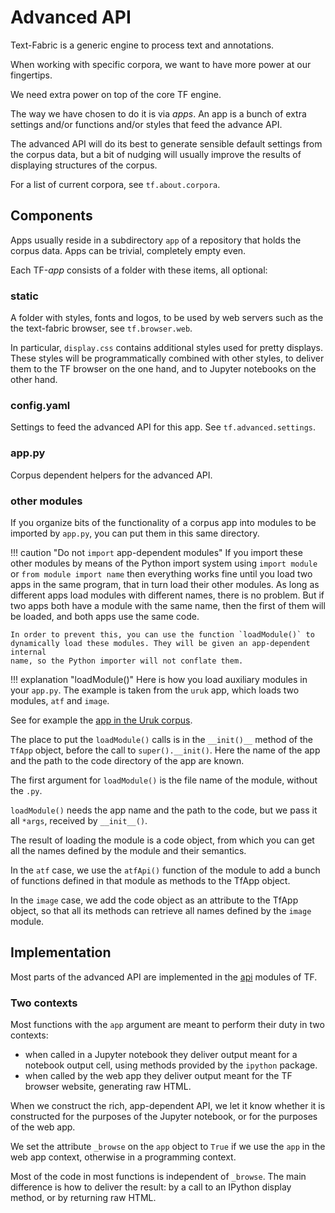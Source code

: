 # Advanced API

Text-Fabric is a generic engine to process text and annotations.

When working with specific corpora, we want to have more power at our fingertips.

We need extra power on top of the core TF engine.

The way we have chosen to do it is via *apps*.
An app is a bunch of extra settings and/or functions and/or styles
that feed the advance API.

The advanced API will do its best to generate sensible default settings from
the corpus data, but a bit of nudging will usually improve the results of displaying
structures of the corpus.

For a list of current corpora, see `tf.about.corpora`.

## Components

Apps usually reside in a subdirectory `app` of a repository that holds the corpus data.
Apps can be trivial, completely empty even.

Each TF-*app* consists of a folder with these items, all optional:

### static

A folder with styles, fonts and logos, to be used by web servers such as the the
text-fabric browser, see `tf.browser.web`.

In particular, `display.css` contains additional styles used for pretty displays.
These styles will be programmatically combined with other styles,
to deliver them to the TF browser on the one hand, and to Jupyter notebooks
on the other hand.

### config.yaml

Settings to feed the advanced API for this app. See `tf.advanced.settings`.

### app.py

Corpus dependent helpers for the advanced API.

### other modules

If you organize bits of the functionality of a corpus app into modules
to be imported by `app.py`, you can put them in this same directory.

!!! caution "Do not `import` app-dependent modules"
    If you import these other modules by means of the Python import system using 
    `import module` or `from module import name` then everything works fine until you
    load two apps in the same program, that in turn load their other modules.
    As long as different apps load modules with different names, there is no problem.
    But if two apps both have a module with the same name, then the first of them
    will be loaded, and both apps use the same code.

    In order to prevent this, you can use the function `loadModule()` to
    dynamically load these modules. They will be given an app-dependent internal
    name, so the Python importer will not conflate them.

!!! explanation "loadModule()"
    Here is how you load auxiliary modules in your `app.py`.
    The example is taken from the `uruk` app, which loads
    two modules, `atf` and `image`.

See for example the
[app in the Uruk corpus](https://github.com/Nino-cunei/uruk/tree/master/app).

The place to put the `loadModule()` calls is in the `__init()__` method of the
`TfApp` object, before the call to `super().__init()`.
Here the name of the app and the path to the code directory of the
app are known.

The first argument for `loadModule()` is the file name of the module,
without the `.py`.

`loadModule()` needs the app name and the path to the code,
but we pass it all `*args`, received by `__init__()`.

The result of loading the module is a code object,
from which you can get all the names defined by the module and their semantics.

In the `atf` case, we use the `atfApi()` function of the module to add 
a bunch of functions defined in that module as methods to the TfApp object.

In the `image` case, we add the code object as an attribute to the TfApp object,
so that all its methods can retrieve all names defined by the `image` module.

## Implementation

Most parts of the advanced API are implemented in the
[api](https://github.com/annotation/text-fabric/blob/master/tf/advanced)
modules of TF.

### Two contexts

Most functions with the `app` argument are meant to perform their duty
in two contexts:

* when called in a Jupyter notebook they deliver output meant
  for a notebook output cell, using methods provided by the `ipython` package.
* when called by the web app they deliver output meant for the TF browser website,
  generating raw HTML.

When we construct the rich, app-dependent API,
we let it know whether it is constructed for the purposes of the Jupyter notebook,
or for the purposes of the web app.

We set the attribute `_browse` on the `app` object to `True` 
if we use the `app` in the web app context, otherwise in a programming context.

Most of the code in most functions is independent of `_browse`.
The main difference is how to deliver the result:
by a call to an IPython display method, or by returning raw HTML.
